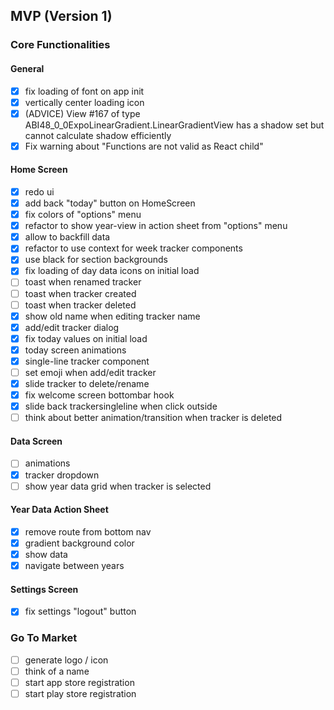 ## MVP (Version 1)

### Core Functionalities

#### General
- [x] fix loading of font on app init
- [x] vertically center loading icon
- [x] (ADVICE) View #167 of type ABI48_0_0ExpoLinearGradient.LinearGradientView has a shadow set but cannot calculate shadow efficiently
- [x] Fix warning about "Functions are not valid as React child"

#### Home Screen
- [x] redo ui
- [x] add back "today" button on HomeScreen
- [x] fix colors of "options" menu
- [x] refactor to show year-view in action sheet from "options" menu
- [x] allow to backfill data
- [x] refactor to use context for week tracker components
- [x] use black for section backgrounds
- [x] fix loading of day data icons on initial load
- [ ] toast when renamed tracker
- [ ] toast when tracker created
- [ ] toast when tracker deleted
- [x] show old name when editing tracker name
- [x] add/edit tracker dialog
- [x] fix today values on initial load
- [x] today screen animations
- [x] single-line tracker component
- [ ] set emoji when add/edit tracker
- [x] slide tracker to delete/rename
- [x] fix welcome screen bottombar hook
- [x] slide back trackersingleline when click outside
- [ ] think about better animation/transition when tracker is deleted

#### Data Screen
- [ ] animations
- [x] tracker dropdown
- [ ] show year data grid when tracker is selected

#### Year Data Action Sheet
- [x] remove route from bottom nav
- [x] gradient background color
- [x] show data
- [x] navigate between years

#### Settings Screen
- [x] fix settings "logout" button

### Go To Market
- [ ] generate logo / icon
- [ ] think of a name
- [ ] start app store registration
- [ ] start play store registration